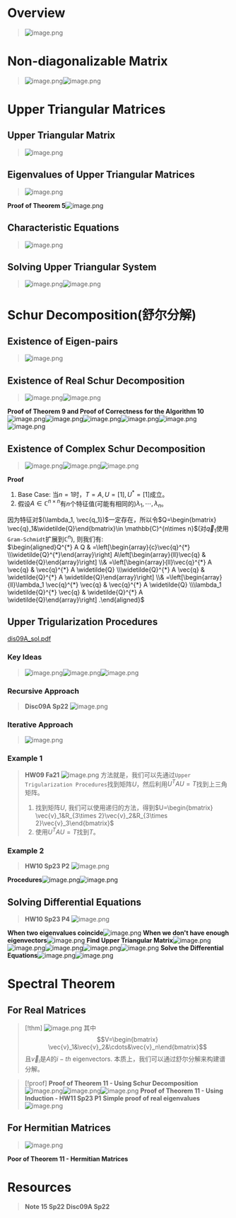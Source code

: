 # Overview
> ![image.png](./Upper_Triangulation_Schur_Decomposition.assets/20230914_1519105590.png)



<a name="yM9BZ"></a>
# Non-diagonalizable Matrix
> ![image.png](./Upper_Triangulation_Schur_Decomposition.assets/20230914_1519137737.png)![image.png](./Upper_Triangulation_Schur_Decomposition.assets/20230914_1519154275.png)




<a name="IdLBI"></a>
# Upper Triangular Matrices
<a name="LRkNH"></a>
## Upper Triangular Matrix
> ![image.png](./Upper_Triangulation_Schur_Decomposition.assets/20230914_1519177567.png)


<a name="fK3Wp"></a>
## Eigenvalues of Upper Triangular Matrices
> ![image.png](./Upper_Triangulation_Schur_Decomposition.assets/20230914_1519184566.png)

**Proof of Theorem 5**![image.png](./Upper_Triangulation_Schur_Decomposition.assets/20230914_1519207170.png)


<a name="Oypvo"></a>
## Characteristic Equations
> ![image.png](./Upper_Triangulation_Schur_Decomposition.assets/20230914_1519224462.png)



<a name="HF7bu"></a>
## Solving Upper Triangular System
> ![image.png](./Upper_Triangulation_Schur_Decomposition.assets/20230914_1519233152.png)![image.png](./Upper_Triangulation_Schur_Decomposition.assets/20230914_1519267924.png)




<a name="SlepR"></a>
# Schur Decomposition(舒尔分解)
<a name="Gi1Gq"></a>
## Existence of Eigen-pairs
> ![image.png](./Upper_Triangulation_Schur_Decomposition.assets/20230914_1519289394.png)


<a name="Pdw3T"></a>
## Existence of Real Schur Decomposition
> ![image.png](./Upper_Triangulation_Schur_Decomposition.assets/20230914_1519294366.png)![image.png](./Upper_Triangulation_Schur_Decomposition.assets/20230914_1519316157.png)

**Proof of Theorem 9 and Proof of Correctness for the Algorithm 10**![image.png](./Upper_Triangulation_Schur_Decomposition.assets/20230914_1519334139.png)![image.png](./Upper_Triangulation_Schur_Decomposition.assets/20230914_1519366835.png)![image.png](./Upper_Triangulation_Schur_Decomposition.assets/20230914_1519373172.png)![image.png](./Upper_Triangulation_Schur_Decomposition.assets/20230914_1519394130.png)![image.png](./Upper_Triangulation_Schur_Decomposition.assets/20230914_1519413921.png)![image.png](./Upper_Triangulation_Schur_Decomposition.assets/20230914_1519438237.png)


<a name="P0MlD"></a>
## Existence of Complex Schur Decomposition
> ![image.png](./Upper_Triangulation_Schur_Decomposition.assets/20230914_1519452422.png)![image.png](./Upper_Triangulation_Schur_Decomposition.assets/20230914_1519472336.png)![image.png](./Upper_Triangulation_Schur_Decomposition.assets/20230914_1519512439.png)

**Proof**
1. Base Case: 当$n=1$时，$T=A, U=[1],U^*=[1]$成立。
2. 假设$A\in \mathbb{C}^{n\times n}$有$n$个特征值(可能有相同的)$\lambda_1,\cdots, \lambda_n$。

因为特征对$(\lambda_1, \vec{q_1})$一定存在，所以令$Q=\begin{bmatrix} \vec{q}_1&\widetilde{Q}\end{bmatrix}\in \mathbb{C}^{n\times n}$(对$\vec{q}_1$使用`Gram-Schmidt`扩展到$\mathbb{C}^n$), 则我们有: <br />$\begin{aligned}Q^{*} A Q & =\left[\begin{array}{c}\vec{q}^{*} \\\widetilde{Q}^{*}\end{array}\right] A\left[\begin{array}{ll}\vec{q} & \widetilde{Q}\end{array}\right] \\& =\left[\begin{array}{ll}\vec{q}^{*} A \vec{q} & \vec{q}^{*} A \widetilde{Q} \\\widetilde{Q}^{*} A \vec{q} & \widetilde{Q}^{*} A \widetilde{Q}\end{array}\right] \\& =\left[\begin{array}{ll}\lambda_1 \vec{q}^{*} \vec{q} & \vec{q}^{*} A \widetilde{Q} \\\lambda_1 \widetilde{Q}^{*} \vec{q} & \widetilde{Q}^{*} A \widetilde{Q}\end{array}\right] .\end{aligned}$


<a name="voi73"></a>
## Upper Trigularization Procedures
[dis09A_sol.pdf](https://www.yuque.com/attachments/yuque/0/2023/pdf/12393765/1689503871740-e1e0fbcf-1de5-4792-b3c1-328eb349bf93.pdf)

<a name="GmZq3"></a>
### Key Ideas
> ![image.png](./Upper_Triangulation_Schur_Decomposition.assets/20230914_1519539759.png)![image.png](./Upper_Triangulation_Schur_Decomposition.assets/20230914_1519554975.png)![image.png](./Upper_Triangulation_Schur_Decomposition.assets/20230914_1519565124.png)




<a name="Vuchx"></a>
### Recursive Approach
> **Disc09A Sp22**
> ![image.png](./Upper_Triangulation_Schur_Decomposition.assets/20230914_1519585585.png)



<a name="FNlZ0"></a>
### Iterative Approach
> ![image.png](./Upper_Triangulation_Schur_Decomposition.assets/20230914_1520005146.png)



<a name="W7gZr"></a>
### Example 1
> **HW09 Fa21**
> ![image.png](./Upper_Triangulation_Schur_Decomposition.assets/20230914_1520022606.png)
> 方法就是，我们可以先通过`Upper Trigularization Procedures`找到矩阵$U$，然后利用$U^TAU=T$找到上三角矩阵。
> 1. 找到矩阵$U$, 我们可以使用递归的方法，得到$U=\begin{bmatrix} \vec{v}_1&R_{3\times 2}\vec{v}_2&R_{3\times 2}\vec{v}_3\end{bmatrix}$
> 2. 使用$U^TAU=T$找到$T$。



<a name="VlRev"></a>
### Example 2
> **HW10 Sp23 P2**
> ![image.png](./Upper_Triangulation_Schur_Decomposition.assets/20230914_1520041713.png)

**Procedures**![image.png](./Upper_Triangulation_Schur_Decomposition.assets/20230914_1520061742.png)![image.png](./Upper_Triangulation_Schur_Decomposition.assets/20230914_1520078373.png)


<a name="t0uX7"></a>
## Solving Differential Equations
> **HW10 Sp23 P4**
> ![image.png](./Upper_Triangulation_Schur_Decomposition.assets/20230914_1520091279.png)

**When two eigenvalues coincide**![image.png](./Upper_Triangulation_Schur_Decomposition.assets/20230914_1520115724.png)
**When we don't have enough eigenvectors**![image.png](./Upper_Triangulation_Schur_Decomposition.assets/20230914_1520133920.png)
**Find Upper Triangular Matrix**![image.png](./Upper_Triangulation_Schur_Decomposition.assets/20230914_1520152777.png)![image.png](./Upper_Triangulation_Schur_Decomposition.assets/20230914_1520168106.png)![image.png](./Upper_Triangulation_Schur_Decomposition.assets/20230914_1520181786.png)![image.png](./Upper_Triangulation_Schur_Decomposition.assets/20230914_1520202383.png)![image.png](./Upper_Triangulation_Schur_Decomposition.assets/20230914_1520224896.png)
**Solve the Differential Equations**![image.png](./Upper_Triangulation_Schur_Decomposition.assets/20230914_1520237272.png)![image.png](./Upper_Triangulation_Schur_Decomposition.assets/20230914_1520257351.png)

<a name="IS13V"></a>
# Spectral Theorem
## For Real Matrices
> [!thm]
> ![image.png](./Upper_Triangulation_Schur_Decomposition.assets/20230914_1520274318.png)
> 其中$$V=\begin{bmatrix}  \vec{v}_1&\vec{v}_2&\cdots&\vec{v}_n\end{bmatrix}$$且$\vec{v}_{i}$是$A$的$i-th$ eigenvectors. 
> 本质上，我们可以通过舒尔分解来构建谱分解。

> [!proof]
> **Proof of Theorem 11 - Using Schur Decomposition**![image.png](./Upper_Triangulation_Schur_Decomposition.assets/20230914_1520299961.png)![image.png](./Upper_Triangulation_Schur_Decomposition.assets/20230914_1520318677.png)![image.png](./Upper_Triangulation_Schur_Decomposition.assets/20230914_1520321991.png)
**Proof of Theorem 11 - Using Induction - HW11 Sp23 P1**
**Simple proof of real eigenvalues**![image.png](./Upper_Triangulation_Schur_Decomposition.assets/20230914_1520347413.png)

<a name="jJmFu"></a>
## For Hermitian Matrices
> ![image.png](./Upper_Triangulation_Schur_Decomposition.assets/20230914_1520361803.png)

**Poor of Theorem 11 - Hermitian Matrices**





# Resources
> **Note 15 Sp22**
> **Disc09A Sp22**

